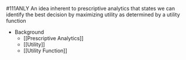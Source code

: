 #111ANLY 
An idea inherent to prescriptive analytics that states we can identify the best decision by maximizing utility as determined by a utility function

- Background
	- [[Prescriptive Analytics]]
	- [[Utility]]
	- [[Utility Function]]